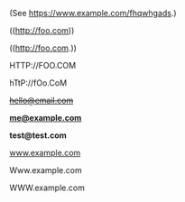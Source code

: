(See https://www.example.com/fhqwhgads.)

((http://foo.com))

((http://foo.com.))

HTTP://FOO.COM

hTtP://fOo.CoM

~~hello@email.com~~

**me@example.com**

__test@test.com__

www.example.com

Www.example.com

WWW.example.com
